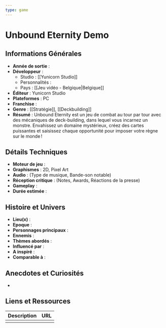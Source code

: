 ```yaml
---
type: game
---
```


# Unbound Eternity Demo

## Informations Générales

- **Année de sortie** : 
- **Développeur** : 
	- Studio : [[Yunicorn Studio]] 
	- Personnalités : 
	- Pays : [[Jeu vidéo - Belgique|Belgique]]
- **Éditeur** : Yunicorn Studio
- **Plateformes** : PC
- **Franchise** : 
- **Genre** : [[Stratégie]], [[Deckbuilding]]
- **Résumé** : Unbound Eternity est un jeu de combat au tour par tour avec des mécaniques de deck-building, dans lequel vous incarnez un monstre. Envahissez un domaine mystérieux, créez des cartes puissantes et saisissez chaque opportunité pour imposer votre règne sur le monde !

## Détails Techniques
- **Moteur de jeu** : 
- **Graphismes** : 2D, Pixel Art
- **Audio** : (Type de musique, Bande-son notable)
- **Réception critique** : (Notes, Awards, Réactions de la presse)
- **Gameplay** :
- **Durée estimée** : 

## Histoire et Univers
- **Lieu(x)** : 
- **Epoque** : 
- **Personnages principaux** : 
- **Ennemis** :
- **Thèmes abordés** : 
- **Influencé par** :
- **A inspiré** : 
- **Comparable à** :
## Anecdotes et Curiosités
- 
## Liens et Ressources

| Description | URL |
| ----------- | --- |
|             |     |
